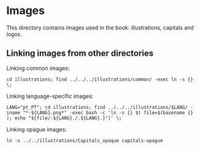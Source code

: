 <!--
SPDX-FileCopyrightText: 2024 Nico Rikken <nico.rikken@fsfe.org>

SPDX-License-Identifier: CC-BY-SA-4.0
-->

# Images

This directory contains images used in the book: illustrations, capitals and logos.

## Linking images from other directories

Linking common images:

```
cd illustrations; find ../../../illustrations/common/ -exec ln -s {} \;
```

Linking language-specific images:
```
LANG="pt_PT"; cd illustrations; find ../../../illustrations/$LANG/ -iname "*-${LANG}.png*" -exec bash -c 'ln -s {} $( file=$(basename {} ); echo "${file/-${LANG}./.${LANG}.}")' \;
```

Linking opague images:
```
ln -s ../../illustrations/Capitals_opaque capitals-opague
```
